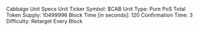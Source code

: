 Cabbáge Unit Specs
Unit Ticker Symbol: $CAB
Unit Type: Pure PoS
Total Token Supply: 10499996
Block Time [in seconds]: 120
Confirmation Time: 3
Difficulty: Retarget Every Block
